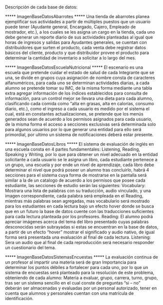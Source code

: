 Descripción de cada base de datos:

***** ImagenBaseDatosAbarrotes *****
Una tienda de abarrotes planea ejemplificar sus actividades a partir de 
múltiples puestos que un usuario puede tener (Ayudante general, Encargado,
Cajero, Empleado de mostrador, etc.), a los cuales se les asigna un cargo
en la tienda, cada uno debe generar un reporte diario de sus actividades 
planteadas al igual que horas de ingresos y salidas para Ayudantes generales,
se cuentan con distribuidores que surten el producto, cada venta debe registrar
datos básicos del cliente, producto y que distribuidor provee el producto
para determinar la cantidad de inventario a solicitar a lo largo del mes.

***** ImagenBaseDatosEscuelaNutricional *****
El escenario es una escuela que pretende cuidar el estado de salud de cada 
Integrante que se una, se divide en grupos cuya asignación de nombre consta 
de caracteres alfanuméricos, para cada uno se determinan actividades diarias,
a cada alumno se pretende tomar su IMC, de la misma forma mediante una 
tabla extra agregar información de los índices establecidos para consulta de 
información, para un control mejor se llevara una dieta para cada alumno, 
clasificando cada comida como “alta en grasas, alta en calorías, consumo diario,
etc.), como el ingreso a cada usuario es medido por el sistema el cual, está en 
constantes actualizaciones, se pretende que los menús generados sean de
acuerdo a los permisos asignados para cada usuario, de la misma forma el acceso
a secciones exclusivas será determinada solo para algunos usuarios por lo que
generar una entidad para ello será primordial, por ultimo un sistema de 
notificaciones deberá estar presente.

***** ImagenBaseDatosLibros *****
El sistema de evaluación de inglés en una escuela consta en 4 partes 
fundamentales: Listening, Reading, Speaking y Writing, por lo que para 
obtener un nivel adecuado en la entidad solicitante a cada usuario se le 
asigna un libro, cada estudiante pertenece a un grupo, una escuela y por
ende un nivel de aprendizaje, cada libro debe determinar el nivel que podrá
poseer un alumno tras concluirlo, habrá 4 secciones para el sistema cuya
forma de mostrarse en la pantalla será similar a la de un catalogo de acuerdo 
a los permisos que posee cada estudiante, las secciones de estudio serán las
siguientes:
Vocabulary: Mostrara una lista de palabras con su traducción, audio vinculado,
y una imagen correspondiente, cada palabra será empleada en el Reading, 
mientras más palabras sean agregadas, mas vocabulario será mostrado para
los estudiantes en cada lectura bajo un efecto hover donde se busca que en 
un futuro la base de datos cuente con las traducciones suficientes para cada 
lectura planteada por los profesores.
Reading: El alumno podrá apreciar imágenes acerca del tema del libro presentado
cuyas palabras desconocidas serán subrayadas si estas se encuentran en la base
de datos, a partir de un efecto “hover” mostrar el significado y audio nativo, de 
igual forma será presentada una evaluación al final de cada lectura.
Listening: Sera un audio que al final de cada reproducción será necesario 
responder un cuestionario del tema.

***** ImagenBaseDatosSistemasEncuestas *****
La evaluación continua de un profesor al impartir una materia será de gran 
Importancia para determinar los puntos débiles a fortalecer para cada uno,
por lo que un sistema de encuestas será planteado para la resolución de este
problema, obteniendo de cada alumno: Materia a evaluar, grupo, carrera, turno,
grupo, tras ser un sistema sencillo en el cual conste de preguntas “si – no”  
deberán ser almacenadas y evaluadas por un personal autorizado, tener en 
cuenta que alumnos y personales cuentan con una matrícula de identificación.

